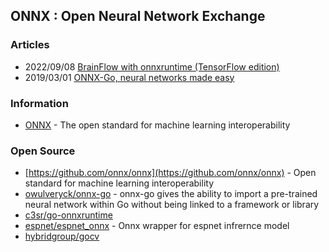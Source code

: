## ONNX : Open Neural Network Exchange


### Articles
- 2022/09/08 [BrainFlow with onnxruntime (TensorFlow edition)](https://brainflow.org/2022-09-08-onnx-tf/)
- 2019/03/01 [ONNX-Go, neural networks made easy](https://www.dotconferences.com/2019/03/olivier-wulveryck-onnx-go-neural-networks-made-easy)


### Information
- [ONNX](https://onnx.ai/) - The open standard for machine learning interoperability


### Open Source
- [https://github.com/onnx/onnx](https://github.com/onnx/onnx) - Open standard for machine learning interoperability
- [owulveryck/onnx-go](https://github.com/owulveryck/onnx-go) - onnx-go gives the ability to import a pre-trained neural network within Go without being linked to a framework or library
- [c3sr/go-onnxruntime](https://github.com/c3sr/go-onnxruntime)
- [espnet/espnet_onnx](https://github.com/espnet/espnet_onnx) - Onnx wrapper for espnet infrernce model
- [hybridgroup/gocv](https://github.com/hybridgroup/gocv) 

